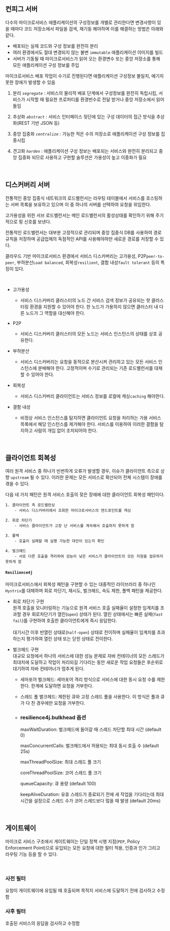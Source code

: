 ## 컨피그 서버

다수의 마이크로서비스 애플리케이션의 구성정보를 개별로 관리한다면 변경사항이 있을 때마다 코드 저장소에서 파일을 검색, 재기동 해야하며 이를 해결하는 방법은 아래와 같다.

- 배포되는 실제 코드와 구성 정보를 완전히 분리
- 여러 환경에서도 절대 변경되지 않는 불변 `immutable` 애플리케이션 이미지를 빌드
- 서버가 기동될 때 마이크로서비스가 읽어 오는 환경변수 또는 중앙 저장소를 통해 모든 애플리케이션 구성 정보를 주입

마이크로서비스 배포 작업이 수기로 진행된다면 애플리케이션 구성정보 불일치, 예기치 못한 장애가 발생할 수 있음  

1. 분리 _`segregate`_ : 서비스의 물리적 배포 단계에서 구성정보를 완전히 독립시킴, 서비스가 시작할 때 필요한 프로퍼티를 환경번수로 전달 받거나 중앙 저장소에서 읽어들임

2. 추상화 _`abstract`_ : 서비스 인터페이스 뒷단에 있는 구성 데이터의 접근 방식을 추상화(REST 기반 JSON 등)

3. 중앙 집중화 _`centralize`_ : 가능한 적은 수의 저장소로 애플리케이션 구성 정보를 집중시킴 

4. 견고화 _`harden`_ : 애플리케이션 구성 정보는 배포되는 서비스와 완전히 분리되고 중앙 집중화 되므로 사용하고 구현할 술루션은 가용성이 높고 이중화가 필요

<br> 


## 디스커버리 서버

전통적인 중앙 집중식 네트워크의 로드밸런서는 라우팅 테이블에서 서비스를 호스팅하는 서버 목록을 보유하고 있으며 이 중 하나의 서버를 선택하여 요청을 위임한다.

고가용성을 위한 서브 로드밸런서는 메인 로드밸런서의 활성상태를 확인하기 위해 주기적으로 핑 신호를 보낸다.

전통적인 로드밸런서는 대부분 고정적으로 관리되며 중앙 집중식 DB를 사용하여
경로 규칙을 저장하며 공급업체의 독점적인 API를 사용해야하만 새로운 경로를 저장할 수 있다.

클라우드 기반 마이크로서비스 환경에서 서비스 디스커버리는 고가용성, P2P`peer-to-peer`, 부하분산`Load balanced`, 회복성`resilient`, 결함 내성`fault tolerant` 등의 특징이 있다.

<br>

- 고가용성
    - 서비스 디스커버리 클러스터의 노드 간 서비스 검색 정보가 공유되는 핫 클러스터링 환경을 지원할 수 있어야 한다. 한 노드가 가용하지 않으면 클러스터 내 다른 노드가 그 역할을 대신해야 한다. 

- P2P
    - 서비스 디스커버리 클러스터의 모든 노드는 서비스 인스턴스의 상태를 상호 공유한다.

- 부하분산
    - 서비스 디스커버리는 요청을 동적으로 분산시켜 관리하고 있는 모든 서비스 인스턴스에 분배해야 한다. 고정적이며 수기로 관리되는 기존 로드밸런서를 대체할 수 있어야 한다. 
  
- 회복성
    - 서비스 디스커버리 클라이언트는 서비스 정보를 로컬에 캐싱`caching` 해야한다.

- 결함 내성
    - 비정상 서비스 인스턴스를 탐지하면 클라이언트 요청을 처리하는 가용 서비스 목록에서 해당 인스턴스를 제거해야 한다. 서비스를 이용하여 이러한 결함을 탐지하고 사람의 개입 없이 조치되어야 한다.

<br>

## 클라이언트 회복성

여러 원격 서비스 중 하나가 빈번하게 오류가 발생할 경우, 이슈가 클라이언트 측으로 상향 `upstream` 될 수 있다. 이러한 문제는 모든 서비스로 확산되어 전체 시스템이 장애를 겪을 수 있다.

다음 네 가지 패턴은 원격 서비스 호출의 잦은 장애에 대한 클라이언트 회복성 패턴이다.

    1. 클라이언트 측 로드밸런싱
        - 서비스 디스커버리에서 조회한 마이크로서비스의 엔드포인트를 캐싱

    2. 회로 차단기
        - 서비스 클라이언트가 고장 난 서비스를 계속해서 호출하지 못하게 함

    3. 폴백
        - 호출이 실패할 때 실행 가능한 대안이 있는지 확인

    4. 벌크헤드
        - 서로 다른 호출을 격리하여 성능이 낮은 서비스가 클라이언트의 모든 자원을 점유하지 못하게 함

#### `Resilience4j`
마이크로서비스에서 회복성 패턴을 구현할 수 있는 대중적인 라이브러리 중 하나인 `Hystrix`를 대체하며 회로 차단기, 재시도, 벌크헤드, 속도 제한, 폴백 패턴을 제공한다.

- 회로 차단기 구현  
    원격 호출을 모니터링하는 기능으로 원격 서비스 호출 실패율이 설정한 임계치를 초과할 경우 회로차단기가 열린(`open`) 상태가 된다. 열린 상태에서는 빠른 실패(`fast fail`)를 구현하여 호출한 클라이언트에게 즉시 응답한다.   
    <br> 
    대기시간 이후 반열린 상태로(`half-open`) 상태로 전이하며 실패율이 임계치를 초과하는지 평가하여 열린 상태 또는 닫힌 상태로 전이한다.

- 벌크헤드 구현  
    대규모 요청에서 하나의 서비스에 대한 성능 문제로 자바 컨테이너의 모든 스레드가 최대치에 도달하고 작업이 처리되길 기다리는 동안 새로운 작업 요청들은 후순위로 대기하여 자바 컨테어너가 멈추게 된다.
    - 세마포어 벌크헤드: 세마포어 격리 방식으로 서비스에 대한 동시 요청 수를 제한한다. 한계에 도달하면 요청을 거부한다.
    - 스레드 풀 벌크헤드: 제한된 큐와 고정 스레드 풀을 사용한다. 이 방식은 풀과 큐가 다 찬 경우에만 요청을 거부한다.

    - ### resilience4j.bulkhead 옵션  
        maxWaitDuration: 벌크헤드에 들어갈 때 스레드 차단할 최대 시간 (default 0)  

        maxConcurrentCalls: 벌크헤드에서 허용되는 최대 동시 호출 수  (default 25s)  

        maxThreadPoolSize: 최대 스레드 풀 크기  

        coreThreadPoolSize: 코어 스레드 풀 크기  

        queueCapacity: 큐 용량 (default 100)  

        keepAliveDuration: 유휴 스레드가 종료되기 전에 새 작업을 기다리는데 최대 시간을 설정으로 스레드 수가 코어 스레드보다 많을 때 발생 (default 20ms)

<br>

## 게이트웨이

마이크로 서비스 구조에서 게이트웨이는 단일 정책 시행 지점(`PEP`, Policy Enforcement Point)으로 유입되는 모든 요청에 대한 필터 적용, 인증과 인가 그리고 라우팅 기능 등을 할 수 있다.

<br> 

### 사전 필터 

요청이 게이트웨이에 유입될 때 호출되며 목적지 서비스에 도달하기 전에 검사하고 수정함

### 사후 필터

호출된 서비스의 응답을 검사하고 수정함